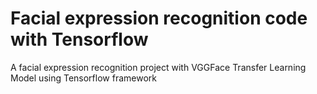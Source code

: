 # Facial expression recognition code with Tensorflow
A facial expression recognition project with VGGFace Transfer Learning Model using Tensorflow framework
